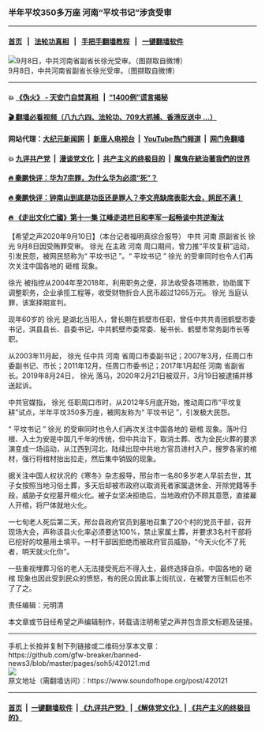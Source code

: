 ### 半年平坟350多万座 河南“平坟书记”涉贪受审
------------------------

#### [首页](https://github.com/gfw-breaker/banned-news3/blob/master/README.md) &nbsp;&nbsp;|&nbsp;&nbsp; [法轮功真相](https://github.com/begood0513/basic/blob/master/README.md)  &nbsp;&nbsp;|&nbsp;&nbsp; [手把手翻墙教程](https://github.com/gfw-breaker/guides/wiki)  &nbsp;&nbsp;|&nbsp;&nbsp; [一键翻墙软件](https://github.com/gfw-breaker/nogfw/blob/master/README.md)  



<div><img alt="9月8日，中共河南省副省长徐光受审。（图撷取自微博）" src="https://img.soundofhope.org/2020-09/40-1599725318244.jpg"/>
<br/><figcaption class="caption">
 9月8日，中共河南省副省长徐光受审。（图撷取自微博）
</figcaption></div><hr/>

#### 💥 [《伪火》 - 天安门自焚真相 ](http://141.164.51.119:10000/videos/blog/weihuo.html)&nbsp; |&nbsp; [“1400例”谎言揭秘  ](http://141.164.51.119:10000/videos/blog/jiexi1400.html)

#### [ 🎬  翻墙必看视频（八九六四、法轮功、709大抓捕、香港反送中 ...）](https://github.com/gfw-breaker/links/blob/master/banned.md)

#### 网站代理：[大纪元新闻网](http://167.172.10.89:10080/gb/) &nbsp;|&nbsp; [新唐人电视台](http://167.172.10.89:8808/gb/)  &nbsp;|&nbsp; [YouTube热门频道](http://158.247.203.241/youtube.html) &nbsp;|&nbsp; [网门免翻墙](http://158.247.203.241:11000/show.aspx?name=ogHome)

#### 💥 [九评共产党](http://141.164.51.119:10000/videos/res/jiuping/)&nbsp; |&nbsp; [漫谈党文化](http://141.164.51.119:10000/videos/res/mtdwh/)&nbsp; |&nbsp; [共产主义的终极目的](http://141.164.51.119:10000/videos/res/zjmd/)&nbsp; |&nbsp; [魔鬼在統治著我們的世界](http://141.164.51.119:10000/videos/res/TheSpecter/)  

#### [ 🔥  秦鹏快评：华为7宗罪，为什么华为必须“死”？](http://141.164.51.119:10000/videos/news/qp01.html)

#### [ 🔥  秦鹏快评：钟南山到底是功臣还是罪人？李文亮缺席表彰大会，网民不满！](http://141.164.51.119:10000/videos/news/qp02.html)

#### [ 🔥  《走出文化亡國》第十一集 江峰走进栏目和李军一起畅谈中共逆淘汰](http://141.164.51.119:10000/videos/news/../res/zcwhwg/index.html)

<div><div class="Content__Wrapper sc-1bvya0-0 grZQxZ">
 <p class="meta-top">
  <span class="meta">
   【希望之声2020年9月10日】（本台记者福明真综合报导）
  </span>
  中共
  <ok href="/term/1280">
   河南
  </ok>
  原副省长
  <ok href="/term/145864">
   徐光
  </ok>
  9月8日因受贿罪受审。
  <ok href="/term/145864">
   徐光
  </ok>
  在主政
  <ok href="/term/1280">
   河南
  </ok>
  周口期间，曾力推“平坟复耕”运动，引发民怨，被网民怒称为“
  <ok href="/term/372025">
   平坟书记
  </ok>
  ”。“
  <ok href="/term/372025">
   平坟书记
  </ok>
  ”
  <ok href="/term/145864">
   徐光
  </ok>
  的受审同时也令人们再次关注中国各地的
  <ok href="/term/372028">
   砸棺
  </ok>
  现象。
 </p>
 <p>
  <ok href="/term/145864">
   徐光
  </ok>
  被指控从2004年至2018年，利用职务之便，非法收受各项贿款，协助属下调整职务，企业承揽工程等，收受财物折合人民币超过1265万元。
  <ok href="/term/145864">
   徐光
  </ok>
  当庭认罪，该案择期宣判。
 </p>
 <div class="AD_Embed__Wrap-sc-1xslmin-0 igMuqX module desktop">
  <div>
  </div>
 </div>
 <p>
  现年60岁的
  <ok href="/term/145864">
   徐光
  </ok>
  是湖北当阳人，曾长期在鹤壁市任职，曾任中共共青团鹤壁市委书记，淇县县长、县委书记，中共鹤壁市委常委、秘书长、鹤壁市常务副市长等职。
 </p>
 <p>
  从2003年11月起，
  <ok href="/term/145864">
   徐光
  </ok>
  任中共
  <ok href="/term/1280">
   河南
  </ok>
  省周口市委副书记；2007年3月，任周口市委副书记、市长；2011年12月，任周口市委书记；2017年1月起任
  <ok href="/term/1280">
   河南
  </ok>
  省副省长。2019年8月24日，
  <ok href="/term/145864">
   徐光
  </ok>
  落马，2020年2月21日被双开，3月19日被逮捕并移送起诉。
 </p>
 <p>
  中共官媒指，
  <ok href="/term/145864">
   徐光
  </ok>
  任职周口市时，从2012年5月底开始，推动周口市“平坟复耕”试点，半年平坟350多万座，被网友称为“
  <ok href="/term/372025">
   平坟书记
  </ok>
  ”，引发极大民怨。
 </p>
 <p>
  “
  <ok href="/term/372025">
   平坟书记
  </ok>
  ”
  <ok href="/term/145864">
   徐光
  </ok>
  的受审同时也令人们再次关注中国各地的
  <ok href="/term/372028">
   砸棺
  </ok>
  现象。落叶归根、入土为安是中国几千年的传统，但中共治下，取消土葬、改为全民火葬的要求演变成一场运动，从江西到河北，陆续出现中共地方官员进村入户，搜罗各家的棺材，强行将棺材抬出拉走，然后集中销毁的现象。
 </p>
 <p>
  据关注中国人权状况的《寒冬》杂志报导，邢台市一名80多岁老人早前去世，其子女按照当地习俗土葬，多天后却被市政府以取消死者家属退休金、开除党籍等手段，威胁子女挖墓开棺火化。被子女坚决拒绝后，当地政府仍不顾其意愿，直接雇人开棺，将尸体就地火化。
 </p>
 <p>
  一七旬老人死后第二天，邢台县政府官员到墓地召集了20个村的党员干部，召开现场大会，声称该县火化率必须要达100%，禁止家属土葬，并要求3名村干部将已挖好的坟墓用土填平。一村干部因拒绝而被政府官员威胁，“今天火化不了死者，明天就火化你”。
 </p>
 <p>
  一些重视埋葬习俗的老人无法接受死后不得入土，最终选择自杀。中国各地的
  <ok href="/term/372028">
   砸棺
  </ok>
  现象也因此受到民众的愤怒，有的民众因此事上街抗议，在被警方压制后也不了了之。
 </p>
 <p class="meta-btm">
  责任编辑：元明清
 </p>
 <p class="meta-btm">
  本文章或节目经希望之声编辑制作，转载请注明希望之声并包含原文标题及链接。
 </p>
</div>
</div>
<hr/>
手机上长按并复制下列链接或二维码分享本文章：<br/>
https://github.com/gfw-breaker/banned-news3/blob/master/pages/soh5/420121.md <br/>
<a href='https://github.com/gfw-breaker/banned-news3/blob/master/pages/soh5/420121.md'><img src='https://github.com/gfw-breaker/banned-news3/blob/master/pages/soh5/420121.md.png'/></a> <br/>
原文地址（需翻墙访问）：https://www.soundofhope.org/post/420121


------------------------
#### [首页](https://github.com/gfw-breaker/banned-news3/blob/master/README.md) &nbsp;|&nbsp; [一键翻墙软件](https://github.com/gfw-breaker/nogfw/blob/master/README.md) &nbsp;| [《九评共产党》](https://github.com/gfw-breaker/9ping.md/blob/master/README.md#九评之一评共产党是什么) | [《解体党文化》](https://github.com/gfw-breaker/jtdwh.md/blob/master/README.md) | [《共产主义的终极目的》](https://github.com/gfw-breaker/gczydzjmd.md/blob/master/README.md)


<img src='http://gfw-breaker.win/banned-news3/pages/soh5/420121.md' width='0px' height='0px'/>